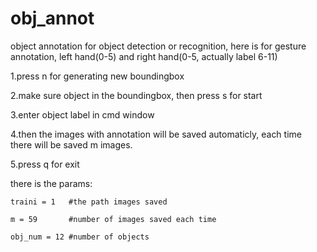 # obj_annot
object annotation for object detection or recognition, here is for gesture annotation, left hand(0-5) and right hand(0-5, actually label 6-11)


1.press n for generating new boundingbox

2.make sure object in the boundingbox, then press s for start

3.enter object label in cmd window

4.then the images with annotation will be saved automaticly, each time there will be saved m images.

5.press q for exit

there is the params:

    traini = 1   #the path images saved

    m = 59       #number of images saved each time

    obj_num = 12 #number of objects
